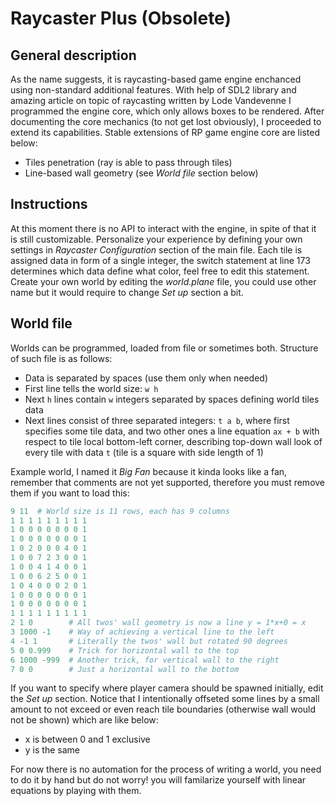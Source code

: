 
# Raycaster Plus (Obsolete)
## General description
As the name suggests, it is raycasting-based game engine enchanced using non-standard additional features. With help of SDL2 library and amazing article on topic of raycasting written by Lode Vandevenne I programmed the engine core, which only allows boxes to be rendered.
After documenting the core mechanics (to not get lost obviously), I proceeded to extend its capabilities. Stable extensions of RP game engine core are listed below:
- Tiles penetration (ray is able to pass through tiles)
- Line-based wall geometry (see *World file* section below)

## Instructions
At this moment there is no API to interact with the engine, in spite of that it is still customizable.
Personalize your experience by defining your own settings in *Raycaster Configuration* section of the main file.
Each tile is assigned data in form of a single integer, the switch statement at line 173 determines which data define what color, feel free to edit this statement.
Create your own world by editing the *world.plane* file, you could use other name but it would require to change *Set up* section a bit.

## World file
Worlds can be programmed, loaded from file or sometimes both.
Structure of such file is as follows:
- Data is separated by spaces (use them only when needed)
- First line tells the world size: ``w h``
- Next ``h`` lines contain ``w`` integers separated by spaces defining world tiles data
- Next lines consist of three separated integers: ``t a b``, where first specifies some tile data, and two other ones a line equation ``ax + b`` with respect to tile local bottom-left corner, describing top-down wall look of every tile with data ``t`` (tile is a square with side length of 1)

Example world, I named it *Big Fan* because it kinda looks like a fan, remember that comments are not yet supported, therefore you must remove them if you want to load this:
```python
9 11  # World size is 11 rows, each has 9 columns
1 1 1 1 1 1 1 1 1
1 0 0 0 0 0 0 0 1
1 0 0 0 0 0 0 0 1
1 0 2 0 0 0 4 0 1
1 0 0 7 2 3 0 0 1
1 0 0 4 1 4 0 0 1
1 0 0 6 2 5 0 0 1
1 0 4 0 0 0 2 0 1
1 0 0 0 0 0 0 0 1
1 0 0 0 0 0 0 0 1
1 1 1 1 1 1 1 1 1 
2 1 0        # All twos' wall geometry is now a line y = 1*x+0 = x
3 1000 -1    # Way of achieving a vertical line to the left
4 -1 1       # Literally the twos' wall but rotated 90 degrees
5 0 0.999    # Trick for horizontal wall to the top
6 1000 -999  # Another trick, for vertical wall to the right
7 0 0        # Just a horizontal wall to the bottom
```
If you want to specify where player camera should be spawned initially, edit the *Set up* section.
Notice that I intentionally offseted some lines by a small amount to not exceed or even reach tile boundaries (otherwise wall would not be shown) which are like below:
- x is between 0 and 1 exclusive
- y is the same

For now there is no automation for the process of writing a world, you need to do it by hand but do not worry! you will familarize yourself with linear equations by playing with them.
